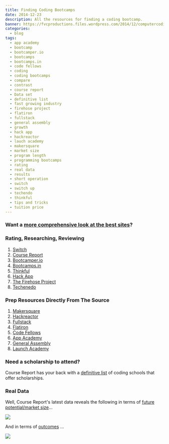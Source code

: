 ```yaml
---
title: Finding Coding Bootcamps
date: 2014-12-23
description: All the resources for finding a coding bootcamp.
banner: https://fvcproductions.files.wordpress.com/2014/12/computercoding-xx3888-2187-0-203.jpg
categories:
  - blog
tags:
  - app academy
  - bootcamp
  - bootcamper.io
  - bootcamps
  - bootcamps.in
  - code fellows
  - coding
  - coding bootcamps
  - compare
  - contrast
  - course report
  - Data set
  - definitive list
  - fast growing industry
  - firehose project
  - flatiron
  - fullstack
  - general assembly
  - growth
  - hack app
  - hackreactor
  - lauch academy
  - makersquare
  - market size
  - program length
  - programming bootcamps
  - rating
  - real data
  - results
  - short operation
  - switch
  - switch up
  - techendo
  - thinkful
  - tips and tricks
  - tuition price
---
```


### Want a [more comprehensive look at the best sites](//fvcproductions.com/blog/2014/11/10/magnifying-the-bootcamp-research-experience/ "Magnifying the Bootcamp Research Experience")?

### Rating, Researching, Reviewing

1.  [Switch](//www.switchup.org/)
2.  [Course Report](//www.coursereport.com/)
3.  [Bootcamper.io](//bootcamper.io/)
4.  [Bootcamps.in](//www.bootcamps.in/)
5.  [Thinkful](//www.thinkful.com/bootcamps/)
6.  [Hack App](//hackapp.co/)
7.  [The Firehose Project](//www.thefirehoseproject.com/definitive-guide)
8.  [Techenedo](//schools.techendo.com/leaderboard)

### Prep Resources Directly From The Source

1.  [Makersquare](//learn.makersquare.com/courses)
2.  [Hackreactor](//www.hackreactor.com/prepare-for-admissions-challenge/)
3.  [Fullstack](//www.fullstackacademy.com/interview_prep)
4.  [Flatiron](//prework.flatironschool.com)
5.  [Code Fellows](//fsje.codefellows.org/index.html)
6.  [App Academy](//github.com/appacademy/prep-work)
7.  [General Assembly](//dash.generalassemb.ly)
8.  [Launch Academy](//www.launchacademy.com/codecabulary)

### Need a scholarship to attend?

Course Report has your back with a [definitive list](//www.coursereport.com/resources/the-definitive-list-of-programming-bootcamp-scholarships) of coding schools that offer scholarships.

### Real Data

Well, Course Report's latest data reveals the following in terms of [future potential/market size](//www.coursereport.com/resources/course-report-bootcamp-market-size-study)…

![](//course_report_production.s3.amazonaws.com/rich/rich_files/rich_files/167/original/infographic-20market-20size-20draft5.png)

And in terms of [outcomes](//www.coursereport.com/resources/course-report-bootcamp-graduate-demographics-outcomes-study) …

![](//course_report_production.s3.amazonaws.com/rich/rich_files/rich_files/274/original/course-20report-20survey.jpg)
